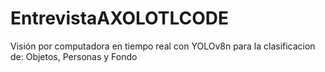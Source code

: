 # EntrevistaAXOLOTLCODE
Visión por computadora en tiempo real con YOLOv8n para la clasificacion de: Objetos, Personas y Fondo
